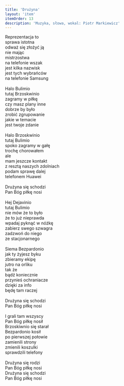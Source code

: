 ```yaml
---
title: 'Drużyna'
layout: 'item'
itemOrder: 13
description: 'Muzyka, słowa, wokal: Piotr Markiewicz'
---
```


Reprezentacja to<br/>
sprawa istotna<br/>
odważ się złożyć ją<br/>
nie mając<br/>
mistrzostwa<br/>
na telefonie wszak<br/>
jest kilka nazwisk<br/>
jest tych wybrańców<br/>
na telefonie Samsung<br/>
<br/>
Halo Bulimio<br/>
tutaj Brzoskwinio<br/>
zagramy w piłkę<br/>
czy masz plany inne<br/>
dobrze by było<br/>
zrobić zgrupowanie<br/>
jakie w temacie<br/>
jest twoje zdanie<br/>
<br/>
Halo Brzoskwinio<br/>
tutaj Bulimio<br/>
spoko zagramy w gałę<br/>
trochę chorowałem<br/>
ale<br/>
mam jeszcze kontakt<br/>
z resztą naszych zdolniach<br/>
podam sprawę dalej<br/>
telefonem Huawei<br/>
<br/>
Drużyna się schodzi<br/>
Pan Bóg piłkę nosi<br/>
<br/>
Hej Dejavinio<br/>
tutaj Bulimio<br/>
nie mów że to było<br/>
że to już nieprawda<br/>
wpadaj pyknąć w nóżkę<br/>
zabierz swego szwagra<br/>
zadzwoń do niego<br/>
ze stacjonarnego<br/>
<br/>
Siema Bezpardonio<br/>
jak ty żyjesz byku<br/>
zbieramy ekipę<br/>
jutro na orliku<br/>
tak że<br/>
bądź koniecznie<br/>
przynieś ochraniacze<br/>
dzięki za info<br/>
będę tam raczej<br/>
<br/>
Drużyna się schodzi<br/>
Pan Bóg piłkę nosi<br/>
<br/>
I grali tam wszyscy<br/>
Pan Bóg piłkę nosił<br/>
Brzoskiwnio się starał<br/>
Bezpardonio kosił<br/>
po pierwszej połowie<br/>
zamienili strony<br/>
zmienili koszulki<br/>
sprawdzili telefony<br/>
<br/>
Drużyna się rodzi<br/>
Pan Bóg piłkę nosi<br/>
Drużyna się schodzi<br/>
Pan Bóg piłkę nosi<br/>
